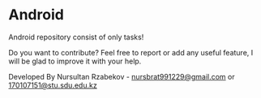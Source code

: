 # Android

Android repository consist of only tasks!

Do you want to contribute? Feel free to report or add any useful feature, I will be glad to improve it with your help.

Developed By Nursultan Rzabekov - nursbrat991229@gmail.com or 170107151@stu.sdu.edu.kz
